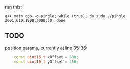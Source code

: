 run this:

`g++ main.cpp -o pingle; while (true); do sudo ./pingle 2001:610:1908:a000::0; done`

TODO
----
position params, currently at line 35-36:
```c++
    const uint16_t xOffset = 600;
    const uint16_t yOffset = 350;
```